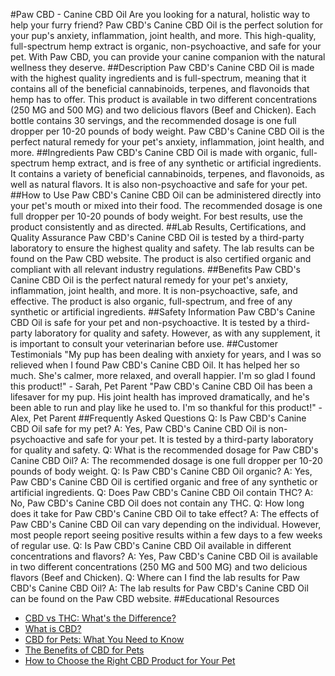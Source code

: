 #Paw CBD - Canine CBD Oil
Are you looking for a natural, holistic way to help your furry friend? Paw CBD's Canine CBD Oil is the perfect solution for your pup's anxiety, inflammation, joint health, and more. This high-quality, full-spectrum hemp extract is organic, non-psychoactive, and safe for your pet. With Paw CBD, you can provide your canine companion with the natural wellness they deserve.
##Description
Paw CBD's Canine CBD Oil is made with the highest quality ingredients and is full-spectrum, meaning that it contains all of the beneficial cannabinoids, terpenes, and flavonoids that hemp has to offer. This product is available in two different concentrations (250 MG and 500 MG) and two delicious flavors (Beef and Chicken). Each bottle contains 30 servings, and the recommended dosage is one full dropper per 10-20 pounds of body weight. Paw CBD's Canine CBD Oil is the perfect natural remedy for your pet's anxiety, inflammation, joint health, and more.
##Ingredients
Paw CBD's Canine CBD Oil is made with organic, full-spectrum hemp extract, and is free of any synthetic or artificial ingredients. It contains a variety of beneficial cannabinoids, terpenes, and flavonoids, as well as natural flavors. It is also non-psychoactive and safe for your pet.
##How to Use
Paw CBD's Canine CBD Oil can be administered directly into your pet's mouth or mixed into their food. The recommended dosage is one full dropper per 10-20 pounds of body weight. For best results, use the product consistently and as directed.
##Lab Results, Certifications, and Quality Assurance
Paw CBD's Canine CBD Oil is tested by a third-party laboratory to ensure the highest quality and safety. The lab results can be found on the Paw CBD website. The product is also certified organic and compliant with all relevant industry regulations.
##Benefits
Paw CBD's Canine CBD Oil is the perfect natural remedy for your pet's anxiety, inflammation, joint health, and more. It is non-psychoactive, safe, and effective. The product is also organic, full-spectrum, and free of any synthetic or artificial ingredients.
##Safety Information
Paw CBD's Canine CBD Oil is safe for your pet and non-psychoactive. It is tested by a third-party laboratory for quality and safety. However, as with any supplement, it is important to consult your veterinarian before use.
##Customer Testimonials
"My pup has been dealing with anxiety for years, and I was so relieved when I found Paw CBD's Canine CBD Oil. It has helped her so much. She's calmer, more relaxed, and overall happier. I'm so glad I found this product!" - Sarah, Pet Parent
"Paw CBD's Canine CBD Oil has been a lifesaver for my pup. His joint health has improved dramatically, and he's been able to run and play like he used to. I'm so thankful for this product!" - Alex, Pet Parent
##Frequently Asked Questions
Q: Is Paw CBD's Canine CBD Oil safe for my pet?
A: Yes, Paw CBD's Canine CBD Oil is non-psychoactive and safe for your pet. It is tested by a third-party laboratory for quality and safety.
Q: What is the recommended dosage for Paw CBD's Canine CBD Oil?
A: The recommended dosage is one full dropper per 10-20 pounds of body weight.
Q: Is Paw CBD's Canine CBD Oil organic?
A: Yes, Paw CBD's Canine CBD Oil is certified organic and free of any synthetic or artificial ingredients.
Q: Does Paw CBD's Canine CBD Oil contain THC?
A: No, Paw CBD's Canine CBD Oil does not contain any THC.
Q: How long does it take for Paw CBD's Canine CBD Oil to take effect?
A: The effects of Paw CBD's Canine CBD Oil can vary depending on the individual. However, most people report seeing positive results within a few days to a few weeks of regular use.
Q: Is Paw CBD's Canine CBD Oil available in different concentrations and flavors?
A: Yes, Paw CBD's Canine CBD Oil is available in two different concentrations (250 MG and 500 MG) and two delicious flavors (Beef and Chicken).
Q: Where can I find the lab results for Paw CBD's Canine CBD Oil?
A: The lab results for Paw CBD's Canine CBD Oil can be found on the Paw CBD website.
##Educational Resources
- [CBD vs THC: What's the Difference?](https://www.healthline.com/health/cbd-vs-thc)
- [What is CBD?](https://www.medicalnewstoday.com/articles/317221#what-are-the-benefits-of-cbd)
- [CBD for Pets: What You Need to Know](https://www.cbdforpets.org/cbd-for-pets/)
- [The Benefits of CBD for Pets](https://www.honestpaws.com/blogs/pet-care/cbd-for-pets)
- [How to Choose the Right CBD Product for Your Pet](https://www.cannabissupplementsforpets.com/choosing-the-right-cbd-product-for-your-pet/)